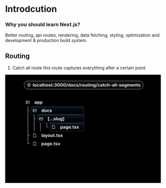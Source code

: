 # Introdcution
 ### Why you should learn Next.js? 
 Better routing, api routes, rendering, data fetching, styling, optimization and development & production build system. 
 

## Routing
1. Catch all route
this route captures everything after a certain point 

![alt text](image.png)